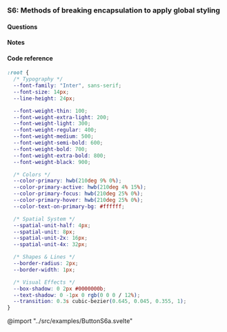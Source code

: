 ### S6: Methods of breaking encapsulation to apply global styling

#### Questions

#### Notes

#### Code reference

```css
:root {
  /* Typography */
  --font-family: "Inter", sans-serif;
  --font-size: 14px;
  --line-height: 24px;

  --font-weight-thin: 100;
  --font-weight-extra-light: 200;
  --font-weight-light: 300;
  --font-weight-regular: 400;
  --font-weight-medium: 500;
  --font-weight-semi-bold: 600;
  --font-weight-bold: 700;
  --font-weight-extra-bold: 800;
  --font-weight-black: 900;

  /* Colors */
  --color-primary: hwb(210deg 9% 0%);
  --color-primary-active: hwb(210deg 4% 15%);
  --color-primary-focus: hwb(210deg 25% 0%);
  --color-primary-hover: hwb(210deg 25% 0%);
  --color-text-on-primary-bg: #ffffff;

  /* Spatial System */
  --spatial-unit-half: 4px;
  --spatial-unit: 8px;
  --spatial-unit-2x: 16px;
  --spatial-unit-4x: 32px;

  /* Shapes & Lines */
  --border-radius: 2px;
  --border-width: 1px;

  /* Visual Effects */
  --box-shadow: 0 2px #0000000b;
  --text-shadow: 0 -1px 0 rgb(0 0 0 / 12%);
  --transition: 0.3s cubic-bezier(0.645, 0.045, 0.355, 1);
}
```

@import "../src/examples/ButtonS6a.svelte"
